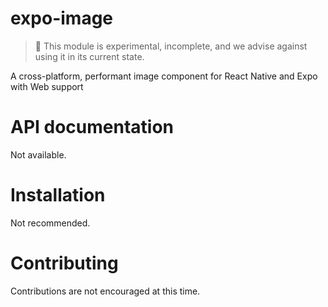# expo-image

> 🚨 This module is experimental, incomplete, and we advise against using it in its current state.

A cross-platform, performant image component for React Native and Expo with Web support

# API documentation

Not available.

# Installation

Not recommended.

# Contributing

Contributions are not encouraged at this time.